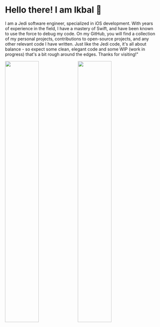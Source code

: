# Hello there! I am Ikbal 👋

I am a Jedi software engineer, specialized in iOS development. With years of experience in the field, I have a mastery of Swift, and have been known to use the force to debug my code. On my GitHub, you will find a collection of my personal projects, contributions to open-source projects, and any other relevant code I have written. Just like the Jedi code, it's all about balance - so expect some clean, elegant code and some WIP (work in progress) that's a bit rough around the edges. Thanks for visiting!"

<img align="left" width="47%" src="https://github-readme-stats.vercel.app/api?username=ikbaldemirdowen&show_icons=true&theme=radical"/>
<img aligh="right" width="47%" src="https://github-readme-stats.vercel.app/api/top-langs/?username=ikbaldemirdowen&layout=compact"/>
<br>

